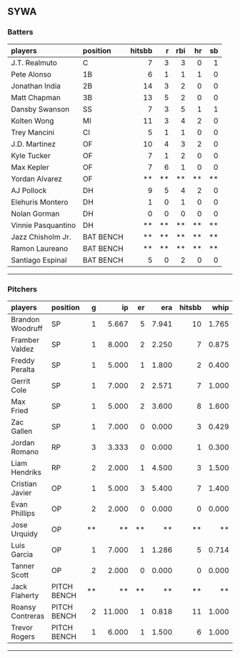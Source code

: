 ## SYWA

### Batters

 
|players            |position  | hitsbb|  r| rbi| hr| sb| 
|:------------------|:---------|------:|--:|---:|--:|--:| 
|J.T. Realmuto      |C         |      7|  3|   3|  0|  1| 
|Pete Alonso        |1B        |      6|  1|   1|  1|  0| 
|Jonathan India     |2B        |     14|  3|   2|  0|  0| 
|Matt Chapman       |3B        |     13|  5|   2|  0|  0| 
|Dansby Swanson     |SS        |      7|  3|   5|  1|  1| 
|Kolten Wong        |MI        |     11|  3|   4|  2|  0| 
|Trey Mancini       |CI        |      5|  1|   1|  0|  0| 
|J.D. Martinez      |OF        |     10|  4|   3|  2|  0| 
|Kyle Tucker        |OF        |      7|  1|   2|  0|  0| 
|Max Kepler         |OF        |      7|  6|   1|  0|  0| 
|Yordan Alvarez     |OF        |     **| **|  **| **| **| 
|AJ Pollock         |DH        |      9|  5|   4|  2|  0| 
|Elehuris Montero   |DH        |      1|  0|   1|  0|  0| 
|Nolan Gorman       |DH        |      0|  0|   0|  0|  0| 
|Vinnie Pasquantino |DH        |     **| **|  **| **| **| 
|Jazz Chisholm Jr.  |BAT BENCH |     **| **|  **| **| **| 
|Ramon Laureano     |BAT BENCH |     **| **|  **| **| **| 
|Santiago Espinal   |BAT BENCH |      5|  0|   2|  0|  0| 


* * *

### Pitchers

 
|players          |position    |  g|     ip| er|   era| hitsbb|  whip| so|  w| sv| 
|:----------------|:-----------|--:|------:|--:|-----:|------:|-----:|--:|--:|--:| 
|Brandon Woodruff |SP          |  1|  5.667|  5| 7.941|     10| 1.765|  4|  0|  0| 
|Framber Valdez   |SP          |  1|  8.000|  2| 2.250|      7| 0.875|  8|  1|  0| 
|Freddy Peralta   |SP          |  1|  5.000|  1| 1.800|      2| 0.400|  3|  0|  0| 
|Gerrit Cole      |SP          |  1|  7.000|  2| 2.571|      7| 1.000|  4|  0|  0| 
|Max Fried        |SP          |  1|  5.000|  2| 3.600|      8| 1.600|  3|  0|  0| 
|Zac Gallen       |SP          |  1|  7.000|  0| 0.000|      3| 0.429|  7|  1|  0| 
|Jordan Romano    |RP          |  3|  3.333|  0| 0.000|      1| 0.300|  3|  0|  2| 
|Liam Hendriks    |RP          |  2|  2.000|  1| 4.500|      3| 1.500|  1|  1|  1| 
|Cristian Javier  |OP          |  1|  5.000|  3| 5.400|      7| 1.400|  7|  1|  0| 
|Evan Phillips    |OP          |  2|  2.000|  0| 0.000|      0| 0.000|  0|  0|  0| 
|Jose Urquidy     |OP          | **|     **| **|    **|     **|    **| **| **| **| 
|Luis Garcia      |OP          |  1|  7.000|  1| 1.286|      5| 0.714|  7|  0|  0| 
|Tanner Scott     |OP          |  2|  2.000|  0| 0.000|      0| 0.000|  5|  0|  0| 
|Jack Flaherty    |PITCH BENCH | **|     **| **|    **|     **|    **| **| **| **| 
|Roansy Contreras |PITCH BENCH |  2| 11.000|  1| 0.818|     11| 1.000| 12|  1|  0| 
|Trevor Rogers    |PITCH BENCH |  1|  6.000|  1| 1.500|      6| 1.000|  5|  0|  0| 


* * *


